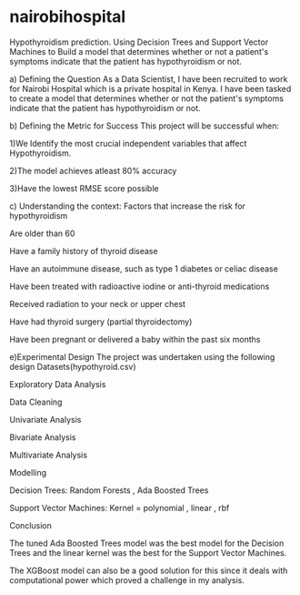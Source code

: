 # nairobihospital
Hypothyroidism prediction.
Using Decision Trees and Support Vector Machines to Build a model that determines whether or not a patient's symptoms indicate that the patient has hypothyroidism or not.

  a) Defining the Question
As a Data Scientist, I have been recruited to work for Nairobi Hospital which is a private hospital in Kenya. I have been tasked to create a model that determines whether or not the patient's symptoms indicate that the patient has hypothyroidism or not.

  b) Defining the Metric for Success
This project will be successful when:

1)We Identify the most crucial independent variables that affect Hypothyroidism.

2)The model achieves atleast 80% accuracy

3)Have the lowest RMSE score possible

  c) Understanding the context: Factors that increase the risk for hypothyroidism

Are older than 60

Have a family history of thyroid disease

Have an autoimmune disease, such as type 1 diabetes or celiac disease

Have been treated with radioactive iodine or anti-thyroid medications

Received radiation to your neck or upper chest

Have had thyroid surgery (partial thyroidectomy)

Have been pregnant or delivered a baby within the past six months

  e)Experimental Design
The project was undertaken using the following design Datasets(hypothyroid.csv)

Exploratory Data Analysis

Data Cleaning

Univariate Analysis

Bivariate Analysis

Multivariate Analysis

Modelling

Decision Trees: Random Forests , Ada Boosted Trees 

Support Vector Machines: Kernel = polynomial , linear , rbf

Conclusion


The tuned Ada Boosted Trees model was the best model for the Decision Trees and the linear kernel was the best for the Support Vector Machines.


The XGBoost model can also be a good solution for this since it deals with computational power which proved a challenge in my analysis.
